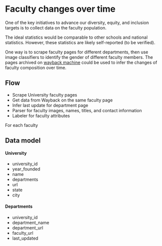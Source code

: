# Faculty changes over time

One of the key initiatives to advance our diversity, equity, and
inclusion targets is to collect data on the faculty population.

The ideal statistics would be comparable to other schools and national
statistics. However, these statistics are likely self-reported (to be
verified).

One way is to scrape faculty pages for different departments, then
use image classifiers to identify the gender of different faculty
members. The pages archived on [wayback machine](http://wayback.archive.org)
could be used to infer the changes of faculty composition over time.

## Flow
- Scrape University faculty pages
- Get data from Wayback on the same faculty page
- Infer last update for department page
- Parser for faculty images, names, titles, and contact information
- Labeler for faculty attributes

For each faculty

## Data model

#### University
- university_id
- year_founded
- name
- departments
- url
- state
- city

#### Departments
- university_id
- department_name
- department_url
- faculty_url
- last_updated
